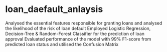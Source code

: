 # loan_daefault_anlaysis
 Analysed the essential features responsible for granting loans and analysed the likelihood of the risk of loan default
 Employed Logistic Regression, Decision-Tree & Random-Forest Classifier for the prediction of loan approval
 Evaluated performance of the model with 99% F1-score from predicted loan status and utilised the Confusion Matrix
